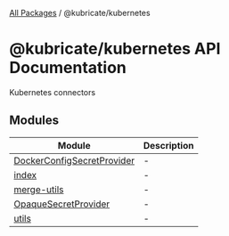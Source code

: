 [All Packages](../index.md) / @kubricate/kubernetes

# @kubricate/kubernetes API Documentation

Kubernetes connectors

## Modules

| Module | Description |
| ------ | ------ |
| [DockerConfigSecretProvider](DockerConfigSecretProvider/index.md) | - |
| [index](index/index.md) | - |
| [merge-utils](merge-utils/index.md) | - |
| [OpaqueSecretProvider](OpaqueSecretProvider/index.md) | - |
| [utils](utils/index.md) | - |
